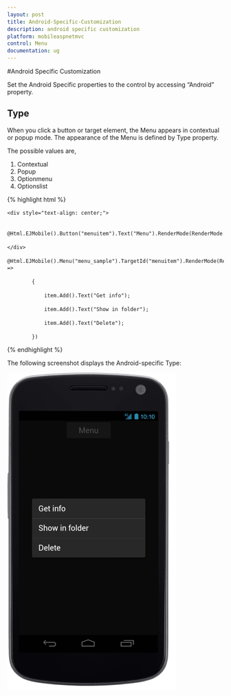 ```yaml
---
layout: post
title: Android-Specific-Customization
description: android specific customization
platform: mobileaspnetmvc
control: Menu
documentation: ug
---
```


#Android Specific Customization

Set the Android Specific properties to the control by accessing “Android” property.

## Type

When you click a button or target element, the Menu appears in contextual or popup mode. The appearance of the Menu is defined by Type property. 

The possible values are, 

1. Contextual 
2. Popup
3. Optionmenu
4. Optionslist

{% highlight html %}

    <div style="text-align: center;">

        @Html.EJMobile().Button("menuitem").Text("Menu").RenderMode(RenderMode.Android)

    </div>

    @Html.EJMobile().Menu("menu_sample").TargetId("menuitem").RenderMode(RenderMode.Android).Android(android=>android.Type(AndroidMenuType.Contextual)).Items(item =>

            {

                item.Add().Text("Get info");

                item.Add().Text("Show in folder");

                item.Add().Text("Delete");

            })
			
{% endhighlight %}

The following screenshot displays the Android-specific Type:

![Type-Android](Android-Specific-Customization_images/Android-Specific-Customization_img1.png)



